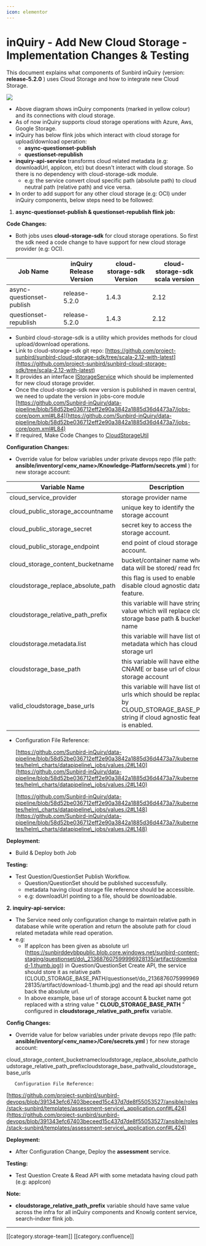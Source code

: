 ```yaml
---
icon: elementor
---
```


# inQuiry - Add New Cloud Storage - Implementation Changes & Testing

This document explains what components of Sunbird inQuiry (version: **release-5.2.0** ) uses Cloud Storage and how to integrate new Cloud Storage.

![](../../../.gitbook/assets/inq\_2.jpeg)

* Above diagram shows inQuiry components (marked in yellow colour) and its connections with cloud storage.
* As of now inQuiry supports cloud storage operations with Azure, Aws, Google Storage.
* inQuiry has below flink jobs which interact with cloud storage for upload/download operation:
  * **async-questionset-publish**
  * **questionset-republish**
* **inquiry-api-service** transforms cloud related metadata (e.g: downloadUrl, appIcon, etc) but doesn't interact with cloud storage. So there is no dependency with cloud-storage-sdk module.
  * e.g: the service convert cloud specific path (absolute path) to cloud neutral path (relative path) and vice versa.
* In order to add support for any other cloud storage (e.g: OCI) under inQuiry components, below steps need to be followed:

1. **async-questionset-publish & questionset-republish flink job:**

**Code Changes:**

* Both jobs uses **cloud-storage-sdk** for cloud storage operations. So first the sdk need a code change to have support for new cloud storage provider (e.g: OCI).

| **Job Name**              | **inQuiry Release Version** | **cloud-storage-sdk Version** | **cloud-storage-sdk scala version** |
| ------------------------- | --------------------------- | ----------------------------- | ----------------------------------- |
| async-questionset-publish | release-5.2.0               | 1.4.3                         | 2.12                                |
| questionset-republish     | release-5.2.0               | 1.4.3                         | 2.12                                |

* Sunbird cloud-storage-sdk is a utility which provides methods for cloud upload/download operations.
* Link to cloud-storage-sdk git repo: [https://github.com/project-sunbird/sunbird-cloud-storage-sdk/tree/scala-2.12-with-latest](https://github.com/project-sunbird/sunbird-cloud-storage-sdk/tree/scala-2.12-with-latest)
* It provides an interface [IStorageService](https://github.com/project-sunbird/sunbird-cloud-storage-sdk/blob/scala-2.12-with-latest/src/main/scala/org/sunbird/cloud/storage/IStorageService.scala) which should be implemented for new cloud storage provider.
* Once the cloud-storage-sdk new version is published in maven central, we need to update the version in jobs-core module [https://github.com/Sunbird-inQuiry/data-pipeline/blob/58d52be036712eff2e90a3842a1885d36d4473a7/jobs-core/pom.xml#L84](https://github.com/Sunbird-inQuiry/data-pipeline/blob/58d52be036712eff2e90a3842a1885d36d4473a7/jobs-core/pom.xml#L84)
* If required, Make Code Changes to [CloudStorageUtil](https://github.com/project-sunbird/knowledge-platform-jobs/blob/release-5.2.0/jobs-core/src/main/scala/org/sunbird/job/util/CloudStorageUtil.scala)

**Configuration Changes:**

* Override value for below variables under private devops repo (file path: **ansible/inventory/\<env\_name>/Knowledge-Platform/secrets.yml** ) for new storage account:

| **Variable Name**                     | **Description**                                                                                                                          | **Example Value**                                                                       |
| ------------------------------------- | ---------------------------------------------------------------------------------------------------------------------------------------- | --------------------------------------------------------------------------------------- |
| cloud\_service\_provider              | storage provider name                                                                                                                    | azure                                                                                   |
| cloud\_public\_storage\_accountname   | unique key to identify the storage account                                                                                               | sunbirddevbbpublic                                                                      |
| cloud\_public\_storage\_secret        | secret key to access the storage account.                                                                                                | NA                                                                                      |
| cloud\_public\_storage\_endpoint      | end point of cloud storage account.                                                                                                      | ““                                                                                      |
| cloud\_storage\_content\_bucketname   | bucket/container name where data will be stored/ read from.                                                                              | sunbird-content-dev                                                                     |
| cloudstorage\_replace\_absolute\_path | this flag is used to enable disable cloud agnostic data feature.                                                                         | false                                                                                   |
| cloudstorage\_relative\_path\_prefix  | this variable will have string value which will replace cloud storage base path & bucket name                                            | CLOUD\_STORAGE\_BASE\_PATH                                                              |
| cloudstorage.metadata.list            | this variable will have list of metadata which has cloud storage url                                                                     | \["appIcon","posterImage","artifactUrl","downloadUrl","variants","previewUrl","pdfUrl"] |
| cloudstorage\_base\_path              | this variable will have either CNAME or base url of cloud storage account                                                                | "https://sunbirddevbbpublic.blob.core.windows.net"                                      |
| valid\_cloudstorage\_base\_urls       | this variable will have list of urls which should be replaced by CLOUD\_STORAGE\_BASE\_PATH string if cloud agnostic feature is enabled. | \["https://sunbirddevbbpublic.blob.core.windows.net"]                                   |

*   Configuration File Reference:

    [https://github.com/Sunbird-inQuiry/data-pipeline/blob/58d52be036712eff2e90a3842a1885d36d4473a7/kubernetes/helm\_charts/datapipeline\_jobs/values.j2#L140](https://github.com/Sunbird-inQuiry/data-pipeline/blob/58d52be036712eff2e90a3842a1885d36d4473a7/kubernetes/helm\_charts/datapipeline\_jobs/values.j2#L140)

    [https://github.com/Sunbird-inQuiry/data-pipeline/blob/58d52be036712eff2e90a3842a1885d36d4473a7/kubernetes/helm\_charts/datapipeline\_jobs/values.j2#L148](https://github.com/Sunbird-inQuiry/data-pipeline/blob/58d52be036712eff2e90a3842a1885d36d4473a7/kubernetes/helm\_charts/datapipeline\_jobs/values.j2#L148)

**Deployment:**

* Build & Deploy both Job

**Testing:**

* Test Question/QuestionSet Publish Workflow.
  * Question/QuestionSet should be published successfully.
  * metadata having cloud storage file reference should be accessible.
  * e.g: downloadUrl pointing to a file, should be downloadable.

**2. inquiry-api-service:**

* The Service need only configuration change to maintain relative path in database while write operation and return the absolute path for cloud related metadata while read operation.
* e.g:
  * If appIcon has been given as absolute url ([https://sunbirddevbbpublic.blob.core.windows.net/sunbird-content-staging/questionset/do\_213687607599996928135/artifact/download-1.thumb.jpg)](https://sunbirddevbbpublic.blob.core.windows.net/sunbird-content-staging/questionset/do\_213687607599996928135/artifact/download-1.thumb.jpg)) in Question/QuestionSet Create API, the service should store it as relative path (CLOUD\_STORAGE\_BASE\_PATH/questionset/do\_213687607599996928135/artifact/download-1.thumb.jpg) and the read api should return back the absolute url.
  * In above example, base url of storage account & bucket name got replaced with a string value " **CLOUD\_STORAGE\_BASE\_PATH** " configured in **cloudstorage\_relative\_path\_prefix** variable.

**Config Changes:**

* Override value for below variables under private devops repo (file path: **ansible/inventory/\<env\_name>/Core/secrets.yml** ) for new storage account:

cloud\_storage\_content\_bucketnamecloudstorage\_replace\_absolute\_pathcloudstorage\_relative\_path\_prefixcloudstorage\_base\_pathvalid\_cloudstorage\_base\_urls

```
   Configuration File Reference:
```

[https://github.com/project-sunbird/sunbird-devops/blob/391343efc67403beceed15c437d7de8f55053527/ansible/roles/stack-sunbird/templates/assessment-service\_application.conf#L424](https://github.com/project-sunbird/sunbird-devops/blob/391343efc67403beceed15c437d7de8f55053527/ansible/roles/stack-sunbird/templates/assessment-service\_application.conf#L424)

**Deployment:**

* After Configuration Change, Deploy the **assessment** service.

**Testing:**

* Test Question Create & Read API with some metadata having cloud path (e.g: appIcon)

**Note:**

* **cloudstorage\_relative\_path\_prefix** variable should have same value across the infra for all inQuiry components and Knowlg content service, search-indxer flink job.

***

\[\[category.storage-team]] \[\[category.confluence]]
